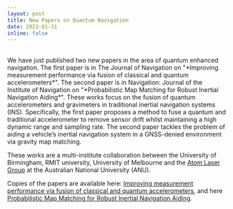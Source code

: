 ```yaml
---
layout: post
title: New Papers on Quantum Navigation
date: 2023-01-31
inline: false
---
```

<br>
We have just published two new papers in the area of quantum enhanced navigation. The first paper is in The Journal of Navigation on "*Improving measurement performance via fusion of classical and quantum accelerometers*". The second paper is in Navigation: Journal of the Institute of Navigation on "*Probabilistic Map Matching for Robust Inertial Navigation Aiding*". These works focus on the fusion of quantum accelerometers and gravimeters in traditional inertial navigation systems (INS). Specifically, the first paper proposes a method to fuse a quantum and traditional accelerometer to remove sensor drift whilst maintaining a high dynamic range and sampling rate. The second paper tackles the problem of aiding a vehicle’s inertial navigation system in a GNSS-denied environment via gravity map matching.

These works are a multi-institute collaboration between the University of Birmingham, RMIT university, University of Melbourne and the <a href="https://physics.anu.edu.au/research/qst/atom_laser/" target="_blank">Atom Laser Group</a> at the Australian National University (ANU).

Copies of the papers are available here: <a href="{{ entry.pdf | prepend: '/assets/pdf/Nav2023_Xuezhi.pdf'}}" target="_blank">Improving measurement performance via fusion of classical and quantum accelerometers</a>, and here <a href="https://arxiv.org/pdf/2203.16932.pdf" target="_blank">Probabilistic Map Matching  for Robust Inertial Navigation Aiding</a>.
